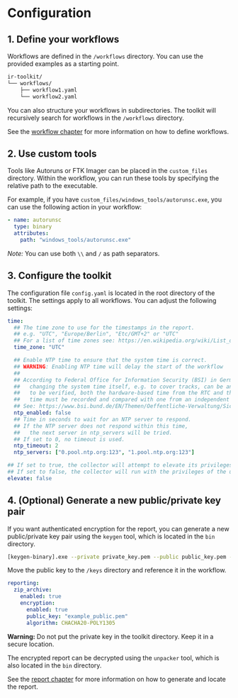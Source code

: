 # Configuration


## 1. Define your workflows

Workflows are defined in the `/workflows` directory. You can use the provided examples as a starting point.

```bash
ir-toolkit/
└── workflows/
    ├── workflow1.yaml
    └── workflow2.yaml
```

You can also structure your workflows in subdirectories. The toolkit will recursively search for workflows in the `/workflows` directory.

See the [workflow chapter](../workflow/function.md) for more information on how to define workflows.

## 2. Use custom tools

Tools like Autoruns or FTK Imager can be placed in the `custom_files` directory. Within the workflow, you can run these tools by specifying the relative path to the executable.

For example, if you have `custom_files/windows_tools/autorunsc.exe`, you can use the following action in your workflow:
```yaml
- name: autorunsc
  type: binary
  attributes:
    path: "windows_tools/autorunsc.exe"
```

*Note:* You can use both `\\` and `/` as path separators.

## 3. Configure the toolkit

The configuration file `config.yaml` is located in the root directory of the toolkit. The settings apply to all workflows. You can adjust the following settings:

```yaml
time:
  ## The time zone to use for the timestamps in the report.
  ## e.g. "UTC", "Europe/Berlin", "Etc/GMT+2" or "UTC"
  ## For a list of time zones see: https://en.wikipedia.org/wiki/List_of_tz_database_time_zones
  time_zone: "UTC"

  ## Enable NTP time to ensure that the system time is correct.
  ## WARNING: Enabling NTP time will delay the start of the workflow
  ##
  ## According to Federal Office for Information Security (BSI) in Germany,
  ##   changing the system time itself, e.g. to cover tracks, can be an incident
  ##   to be verified, both the hardware-based time from the RTC and the system
  ##   time must be recorded and compared with one from an independent time source.
  ## See: https://www.bsi.bund.de/EN/Themen/Oeffentliche-Verwaltung/Sicherheitspruefungen/IT-Forensik/forensik_node.html
  ntp_enabled: false
  ## Time in seconds to wait for an NTP server to respond.
  ## If the NTP server does not respond within this time,
  ##   the next server in ntp_servers will be tried.
  ## If set to 0, no timeout is used.
  ntp_timeout: 2
  ntp_servers: ["0.pool.ntp.org:123", "1.pool.ntp.org:123"]

## If set to true, the collector will attempt to elevate its privileges
## If set to false, the collector will run with the privileges of the user executing it
elevate: false
```

## 4. (Optional) Generate a new public/private key pair

If you want authenticated encryption for the report, you can generate a new public/private key pair using the `keygen` tool, which is located in the `bin` directory.

```bash
[keygen-binary].exe --private private_key.pem --public public_key.pem --size 2048
```

Move the public key to the `/keys` directory and reference it in the workflow.

```yaml
reporting:
  zip_archive:
    enabled: true
    encryption:
      enabled: true
      public_key: "example_public.pem"
      algorithm: CHACHA20-POLY1305
```

**Warning:** Do not put the private key in the toolkit directory. Keep it in a secure location.

The encrypted report can be decrypted using the `unpacker` tool, which is also located in the `bin` directory.

See the [report chapter](../usage/report.md) for more information on how to generate and locate the report.
